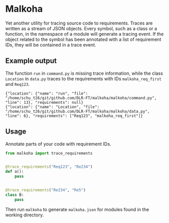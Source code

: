 # Malkoha

Yet another utility for tracing source code to requirements.
Traces are written as a stream of JSON objects.
Every symbol, such as a class or a function, in the namespace of a module will generate a tracing event.
If the object related to the symbol has been annotated with a list of requirement IDs, they will be contained in a trace event.

## Example output

The function `run` in `command.py` is missing trace information, while the class `Location` in `data.py` traces to the requirements with IDs `malkoha_req_first` and `Req123`.

```plain
{"location": {"name": "run", "file": "/home/schu_t26/git/github.com/DLR-FT/malkoha/malkoha/command.py", "line": 13}, "requirements": null}
{"location": {"name": "Location", "file": "/home/schu_t26/git/github.com/DLR-FT/malkoha/malkoha/data.py", "line": 6}, "requirements": ["Req123", "malkoha_req_first"]}
```

## Usage

Annotate parts of your code with requirement IDs.

```python
from malkoha import trace_requirements


@trace_requirements("Req123", "Re234")
def a():
    pass


@trace_requirements("Re234", "Re5")
class B:
    pass
```

Then run `malkoha` to generate `malkoha.json` for modules found in the working directory.
